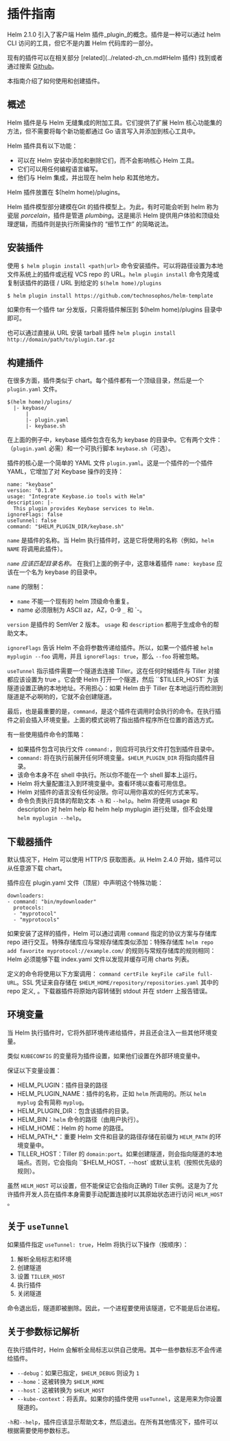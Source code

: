 # 插件指南

Helm 2.1.0 引入了客户端 Helm 插件_plugin_的概念。插件是一种可以通过 helm CLI 访问的工具，但它不是内置 Helm 代码库的一部分。

现有的插件可以在相关部分 [related](../related-zh_cn.md#Helm 插件) 找到或者通过搜索 [Github](https://github.com/search?q=topic%3Ahelm-plugin&type=Repositories)。

本指南介绍了如何使用和创建插件。

## 概述

Helm 插件是与 Helm 无缝集成的附加工具。它们提供了扩展 Helm 核心功能集的方法，但不需要将每个新功能都通过 Go 语言写入并添加到核心工具中。

Helm 插件具有以下功能：

- 可以在 Helm 安装中添加和删除它们，而不会影响核心 Helm 工具。
- 它们可以用任何编程语言编写。
- 他们与 Helm 集成，并出现在 helm help 和其他地方。

Helm 插件放置在 $(helm home)/plugins。

Helm 插件模型部分建模在​​Git 的插件模型上。为此，有时可能会听到 helm 称为瓷层 _porcelain_，插件是管道 _plumbing_。这是揭示 Helm 提供用户体验和顶级处理逻辑，而插件则是执行所需操作的 “细节工作” 的简略说法。

## 安装插件

使用 `$ helm plugin install <path|url>` 命令安装插件。可以将路径设置为本地文件系统上的插件或远程 VCS repo 的 URL。`helm plugin install` 命令克隆或复制该插件的路径 / URL 到给定的 `$(helm home)/plugins`

```bash
$ helm plugin install https://github.com/technosophos/helm-template
```

如果你有一个插件 tar 分发版，只需将插件解压到 $(helm home)/plugins 目录中即可。

也可以通过直接从 URL 安装 tarball 插件 `helm plugin install http://domain/path/to/plugin.tar.gz`

## 构建插件

在很多方面，插件类似于 chart。每个插件都有一个顶级目录，然后是一个 `plugin.yaml` 文件。

```
$(helm home)/plugins/
  |- keybase/
      |
      |- plugin.yaml
      |- keybase.sh

```

在上面的例子中，keybase 插件包含在名为 keybase 的目录中。它有两个文件：（`plugin.yaml` 必需）和一个可执行脚本 `keybase.sh`（可选）。

插件的核心是一个简单的 YAML 文件 `plugin.yaml`。这是一个插件的一个插件 YAML，它增加了对 Keybase 操作的支持：

```
name: "keybase"
version: "0.1.0"
usage: "Integrate Keybase.io tools with Helm"
description: |-
  This plugin provides Keybase services to Helm.
ignoreFlags: false
useTunnel: false
command: "$HELM_PLUGIN_DIR/keybase.sh"
```

`name` 是插件的名称。当 Helm 执行插件时，这是它将使用的名称（例如，`helm NAME` 将调用此插件）。

_`name` 应该匹配目录名称。_ 在我们上面的例子中，这意味着插件 `name: keybase` 应该在一个名为 keybase 的目录中。

`name` 的限制：

- `name` 不能一个现有的 helm 顶级命令重复。
- name 必须限制为 ASCII az，AZ，0-9 `_` 和 `-。

`version` 是插件的 SemVer 2 版本。 `usage` 和 `description` 都用于生成命令的帮助文本。

`ignoreFlags` 告诉 H​​elm 不会将参数传递给插件。所以，如果一个插件被 `helm myplugin --foo` 调用，并且 `ignoreFlags: true`，那么 `--foo` 将被忽略。

`useTunnel` 指示插件需要一个隧道去连接 Tiller。这在任何时候插件与 Tiller 对接都应该设置为 true 。它会使 Helm 打开一个隧道，然后 ``$TILLER_HOST` 为该隧道设置正确的本地地址。不用担心：如果 Helm 由于 Tiller 在本地运行而检测到隧道是不必啊哟的，它就不会创建隧道。

最后，也是最重要的是，`command`，是这个插件在调用时会执行的命令。在执行插件之前会插入环境变量。上面的模式说明了指出插件程序所在位置的首选方式。

有一些使用插件命令的策略：

- 如果插件包含可执行文件 `command:`，则应将可执行文件打包到插件目录中。
- `command:` 将在执行前展开任何环境变量。`$HELM_PLUGIN_DIR` 将指向插件目录。
- 该命令本身不在 shell 中执行。所以你不能在一个 shell 脚本上运行。
- Helm 将大量配置注入到环境变量中。查看环境以查看可用信息。
- Helm 对插件的语言没有任何设限。你可以用你喜欢的任何方式来写。
- 命令负责执行具体的帮助文本 `-h` 和 `--help`。helm 将使用 usage 和 description 对 helm help 和 helm help myplugin 进行处理，但不会处理 `helm myplugin --help`。

## 下载器插件

默认情况下，Helm 可以使用 HTTP/S 获取图表。从 Helm 2.4.0 开始，插件可以从任意源下载 chart。

插件应在 plugin.yaml 文件（顶层）中声明这个特殊功能：

```
downloaders:
- command: "bin/mydownloader"
  protocols:
  - "myprotocol"
  - "myprotocols"
```

如果安装了这样的插件，Helm 可以通过调用 `command` 指定的协议方案与存储库 repo 进行交互。特殊存储库应与常规存储库类似添加：特殊存储库 `helm repo add favorite myprotocol://example.com/` 的规则与常规存储库的规则相同：Helm 必须能够下载 index.yaml 文件以发现并缓存可用 charts 列表。

定义的命令将使用以下方案调用： `command certFile keyFile caFile full-URL`。SSL 凭证来自存储在 `$HELM_HOME/repository/repositories.yaml` 其中的 repo 定义, 。下载器插件将原始内容转储到 stdout 并在 stderr 上报告错误。

## 环境变量

当 Helm 执行插件时，它将外部环境传递给插件，并且还会注入一些其他环境变量。

类似 `KUBECONFIG` 的变量将为插件设置，如果他们设置在外部环境变量中。

保证以下变量设置：

- HELM_PLUGIN：插件目录的路径
- HELM_PLUGIN_NAME：插件的名称，正如 `helm` 所调用的。所以 `helm myplug` 会有简称 `myplug`。
- HELM_PLUGIN_DIR：包含该插件的目录。
- HELM_BIN：`helm` 命令的路径（由用户执行）。
- HELM_HOME：Helm 的 home 的路径。
- HELM_PATH_*：重要 Helm 文件和目录的路径存储在前缀为 `HELM_PATH` 的环境变量中。
- TILLER_HOST：Tiller 的 `domain:port`。如果创建隧道，则会指向隧道的本地端点。否则，它会指向 ``$HELM_HOST`，`--host` 或默认主机（按照优先级的规则）。

虽然 `HELM_HOST` 可以设置，但不能保证它会指向正确的 Tiller 实例。这是为了允许插件开发人员在插件本身需要手动配置连接时以其原始状态进行访问 `HELM_HOST` 。

## 关于 `useTunnel`

如果插件指定 `useTunnel: true`，Helm 将执行以下操作（按顺序）：

1. 解析全局标志和环境
2. 创建隧道
3. 设置 `TILLER_HOST`
4. 执行插件
5. 关闭隧道

命令退出后，隧道即被删除。因此，一个进程要使用该隧道，它不能是后台进程。

## 关于参数标记解析

在执行插件时，Helm 会解析全局标志以供自己使用。其中一些参数标志不会传递给插件。

- `--debug`：如果已指定，`$HELM_DEBUG` 则设为 `1`
- `--home`：这被转换为 `$HELM_HOME`
- `--host`：这被转换为 `$HELM_HOST`
- `--kube-context`：将丢弃。如果你的插件使用 `useTunnel`，这是用来为你设置隧道的。

`-h`和`--help`，插件应该显示帮助文本，然后退出。在所有其他情况下，插件可以根据需要使用参数标志。
